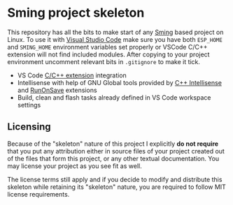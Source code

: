 # Sming project skeleton

This repository has all the bits to make start of any [Sming](https://github.com/SmingHub/Sming) based project on Linux. To use it with [Visual Studio Code](https://code.visualstudio.com/) make sure you have both `ESP_HOME` and `SMING_HOME` environment variables set properly or VSCode C/C++ extension will not find included modules. After copying to your project environment uncomment relevant bits in `.gitignore` to make it tick.

* VS Code [C/C++ extension](https://github.com/Microsoft/vscode-cpptools) integration
* Intellisense with help of GNU Global tools provided by [C++ Intellisense](https://github.com/austin-----/code-gnu-global) and [RunOnSave](https://github.com/emeraldwalk/vscode-runonsave) extensions
* Build, clean and flash tasks already defined in VS Code workspace settings

## Licensing

Because of the "skeleton" nature of this project I explicitly **do not require** that you put any attribution either in source files of your project created out of the files that form this project, or any other textual documentation. You may license your project as you see fit as well.

The license terms still apply and if you decide to modify and distribute this skeleton while retaining its "skeleton" nature, you are required to follow MIT license requirements.
